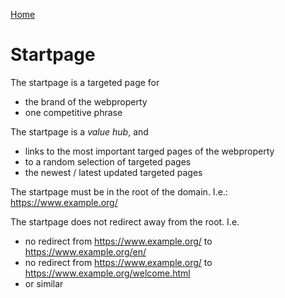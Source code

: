 [Home](readme.md)

# Startpage

The startpage is a targeted page for 

* the brand of the webproperty
* one competitive phrase

The startpage is a *value hub*, and 

 * links to the most important targed pages of the webproperty 
 * to a random selection of targeted pages
 * the newest / latest updated targeted pages

The startpage must be in the root of the domain. I.e.: https://www.example.org/

The startpage does not redirect away from the root. I.e. 

 * no redirect from https://www.example.org/ to https://www.example.org/en/
 * no redirect from https://www.example.org/ to https://www.example.org/welcome.html
 * or similar 

